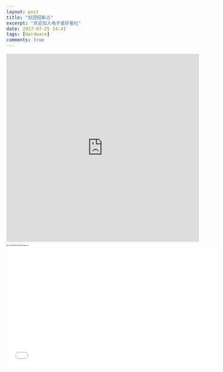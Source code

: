 ```yaml
---
layout: post
title: "社团招新占"
excerpt: "欢迎加入电子爱好者社"
date: 2017-07-25 14:41
tags: [Hardware]
comments: true
---
```


<iframe width=510 height=498 src='http://player.youku.com/embed/XMjc4NTU5ODk0OA==' frameborder=0 > </iframe>
---------
<iframe width="560" height="315" src="//www.youtube.com/embed/SU3kYxJmWuQ" frameborder="0"> </iframe>
